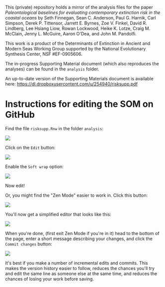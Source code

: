 This (private) repository holds a mirror of the analysis files for the paper *Paleontological baselines for evaluating contemporary extinction risk in the coastal oceans* by Seth Finnegan, Sean C. Anderson, Paul G. Harnik, Carl Simpson, Derek P. Tittensor, Jarrett E. Byrnes, Zoe V. Finkel, David R. Lindberg, Lee Hsiang Liow, Rowan Lockwood, Heike K. Lotze, Craig M. McClain, Jenny L. McGuire, Aaron O'Dea, and John M. Pandolfi.

This work is a product of the Determinants of Extinction in Ancient and Modern Seas Working Group supported by the National Evolutionary Synthesis Center, NSF #EF-0905606.

The in-progress Supporting Material document (which also reproduces the analyses) can be found in the `analysis` folder.

An up-to-date version of the Supporting Materials document is available here:
<https://dl.dropboxusercontent.com/u/254940/risksupp.pdf>

# Instructions for editing the SOM on GitHub

Find the file `risksupp.Rnw` in the folder `analysis`:

![](https://dl.dropboxusercontent.com/u/254940/riskmaps-wiki/risksupp-location.png)

Click on the `Edit` button:

![](https://dl.dropboxusercontent.com/u/254940/riskmaps-wiki/edit-button.png)

Enable the `Soft wrap` option:

![](https://dl.dropboxusercontent.com/u/254940/riskmaps-wiki/softwrap.png)

Now edit!

Or, you might find the "Zen Mode" easier to work in. Click this button:

![](https://dl.dropboxusercontent.com/u/254940/riskmaps-wiki/enter-zen-mode.png)

You'll now get a simplified editor that looks like this:

![](https://dl.dropboxusercontent.com/u/254940/riskmaps-wiki/zen-document.png)

When you're done, (first exit Zen Mode if you're in it) head to the bottom of the page, enter a short message describing your changes, and click the `Commit changes` button:

![](https://dl.dropboxusercontent.com/u/254940/riskmaps-wiki/commit-example.png)

It's best if you make a number of incremental edits and commits. This makes the version history easier to follow, reduces the chances you'll try and edit the same line as someone else at the same time, and reduces the chances of losing your work before saving. 

